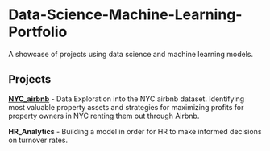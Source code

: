 # Data-Science-Machine-Learning-Portfolio
A showcase of projects using data science and machine learning models.

## Projects

[**NYC_airbnb**](https://github.com/defunSM/Data-Science-Machine-Learning-Portfolio/blob/main/NYC_Airbnb/NYC_airbnb.ipynb) - Data Exploration into the NYC airbnb dataset. Identifying most valuable property assets and strategies for maximizing profits for property owners in NYC renting them out through Airbnb.

**HR_Analytics** - Building a model in order for HR to make informed decisions on turnover rates.

